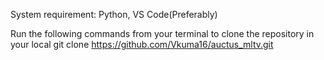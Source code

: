 System requirement: Python, VS Code(Preferably)

Run the following commands from your terminal to clone the repository in your local
git clone https://github.com/Vkuma16/auctus_mltv.git
